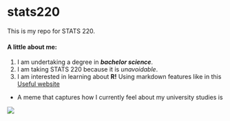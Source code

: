 # stats220

This is my repo for STATS 220. 

#### A little about me:

1. I am undertaking a degree in _**bachelor science**_.
2. I am taking STATS 220 because it is _unavoidable_.
3. I am interested in learning about **R!** Using markdown features like in this [Useful website](https://www.markdownguide.org/basic-syntax/)

- A meme that captures how I currently feel about my university studies is

![](https://media0.giphy.com/media/v1.Y2lkPTc5MGI3NjExd3E1bzRmdmc2YnhieXhleTc5b2ZlZ3A5bWtkczV0Y29ibjM0bWpzbiZlcD12MV9pbnRlcm5hbF9naWZfYnlfaWQmY3Q9Zw/7SrHwak3yoO9a/giphy.gif)
